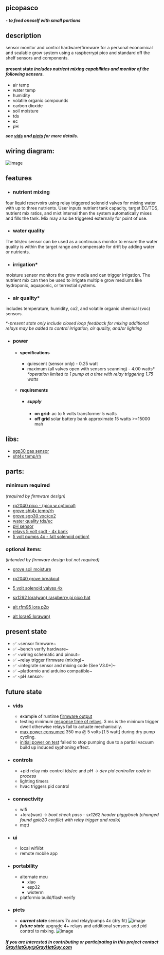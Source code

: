 ## picopasco

  #### *- to feed oneself with small portions*

 ## description
sensor monitor and control hardware/firmware for a personal economical and scalable grow system using a raspberrypi pico and standard off the shelf sensors and components. 

#### **present state** _includes nutrient mixing capabilities and monitor of the following sensors._
 *  air temp
 *  water temp
 *  humidity
 *  volatile organic compounds
 *  carbon dioxide
 *  soil moisture
 *  tds
 *  ec
 *  pH 
  
   **_see [vids](https://github.com/GrayHatGuy/picopasco/blob/main/readme.md#vids) and [picts](https://github.com/GrayHatGuy/picopasco/blob/main/readme.md#picts)     for more details._**
  
## wiring diagram:
 ![image](https://github.com/GrayHatGuy/picopasco/blob/25a02a05b4e160a8b521379950dd38b4c0e63f31/repo_full%20picopasco%20wire.png?raw=true)
## features
- ### nutrient mixing 
four liquid reservoirs using relay triggered solenoid valves for mixing water with up to three nutrients.  User inputs nutrient tank capacity, target EC/TDS, nutrient mix ratios, and mixt interval then the system automatically mixes and fills the tank. Mix may also be triggered externally for point of use.
- ### water quality
The tds/ec sensor can be used as a continuous monitor to ensure the water quality is within the target range and compensate for drift by adding water or nutrients.  
- ### irrigation*
moisture sensor monitors the grow media and can trigger irrigation. The nutrient mix can then be used to irrigate multiple grow mediums like hydroponic, aquaponic, or terrestial systems. 
- ### air quality*
includes temperature, humidity, co2, and volatile organic chemical (voc) sensors.

  _*-present state only include closed loop feedback for mixing additional relays may be added to control irrigation, air quality, and/or lighting_

- ### power
  * #### specifications
    * quiescent (sensor only) - 0.25 watt 
    * maximum (all valves open with sensors scanning) - 4.00 watts* _*operation limited to 1 pump at a time with relay triggering 1.75 watts_
  * #### requirements 
    * ##### supply
      * **on grid:** ac to 5 volts transformer 5 watts
      * **off grid** solar battery bank approximate 15 watts >=15000 mah
## libs:
 *  [sgp30 gas sensor](https://github.com/Seeed-Studio/SGP30_Gas_Sensor)
 *  [sht4x temp/rh](https://www.arduinolibraries.info/libraries/sensirion-i2-c-sht4x)
## parts: 
  ### minimum required
  _(required by firmware design)_
   *  [rp2040 pico  - (pico w optional)](https://www.raspberrypi.com/products/raspberry-pi-pico/)
   *  [grove sht4x temp/rh](https://www.seeedstudio.com/Grove-Temp-Humi-Sensor-SHT40-p-5384.html)
   *  [grove sgp30 voc/co2](https://www.seeedstudio.com/Grove-VOC-and-eCO2-Gas-Sensor-for-Arduino-SGP30.html)
   *  [water quality tds/ec ](https://www.amazon.com/dp/B08DGLY3J2)
   *  [pH sensor](https://www.amazon.com/GAOHOU-PH0-14-Detect-Electrode-Arduino/dp/B0799BXMVJ)
   *  [relays 5 volt spdt - 4x bank](https://www.amazon.com/dp/B098DWS168)
   *  [5 volt pumps 4x - (alt solenoid option)](https://www.amazon.com/Gikfun-2-5V-6V-Submersible-Silicone-EK1374/dp/B0957BS936/)
  ### optional items: 
  _(intended by firmware design but not required)_
  -  [grove soil moisture](https://www.seeedstudio.com/Grove-Moisture-Sensor.html?)
  -  [rp2040 grove breakout](https://www.digikey.com/en/products/detail/seeed-technology-co.,-ltd/103100142/13688265)

  -  [5 volt solenoid valves 4x](https://www.amazon.com/dp/B07WR9CSNQ)
  -  [sx1262 lora(wan) raspberry pi pico hat](https://www.waveshare.com/pico-lora-sx1262-868m.htm)
  -  [alt rfm95 lora p2p]()
  -  [alt lorae5 lorawan)]()
## present state
 * ✅ ~sensor firmware~
 * ✅ ~bench verify hardware~
 * ✅ ~wiring schematic and pinout~ 
 * ✅ ~relay trigger firmware (mixing)~
 * ✅ ~integrate sensor and mixing code (See V3.0+)~ 
 * ✅ ~platformio and arduino compatible~
 * ✅ ~pH sensor~
## future state
 * ### vids
    *  example of runtime [firmware output](https://www.youtube.com/watch?v=9E_uXJ-so4A&feature=youtu.be)
    *  testing minimum [response time of relays](https://youtu.be/YmTmU25x0V8). 3 ms is the mininum trigger dwell otherwise relays fail to actuate mechanically.
    *  [max power consumed](https://youtube.com/shorts/H6yiRs7PBLs?feature=share) 350 ma @ 5 volts [1.5 watt] during dry pump cycling.
    *  [initial power on test](https://youtu.be/p2OLT5P7gyc) failed to stop pumping due to a partial vacuum build up induced syphoning effect. 
 *  ### controls
    *  +pid relay mix control tds/ec and pH -> _dev pid controller code in process_
    *  lighting timers
    *  hvac triggers pid control
 *  ### connectivity   
    *  wifi 
    *  +lora(wan) ->  _boot check pass - sx1262 header piggyback (changed found gpio20 conflict with relay trigger and radio)_
    *  mqtt
 *  ### ui 
    * local wifi/bt  
    * remote mobile app
 *  ### portability  
    *  alternate mcu
        -  xiao
        -  esp32
        -  wioterm
    * platformio build/flash verify
 *  ### picts

    - ***current state*** sensors 7x and relay/pumps 4x (dry fit) 
   ![image](https://github.com/GrayHatGuy/picopasco/blob/5828d865b027139c95d328c9270929ebe838d00b/picts/present_state_relayX4_sensorsX7.jpeg)
    - ***future state*** upgrade 4+ relays and additional sensors. add pid control to mixing.
    ![image](https://github.com/GrayHatGuy/picopasco/blob/a89c131b6d9dfd96e4c88eb03be09111bf86e8a9/picts/future_state_upgrades_relay8X_sensors7X_Heat_Humidity_relayunused2X.jpeg)

 
##### _If you are interested in contributing or participating in this project contact_ GrayHatGuy@GrayHatGuy.com
